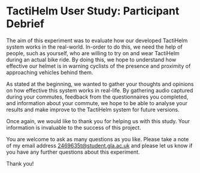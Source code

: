 # TactiHelm User Study: Participant Debrief

The aim of this experiment was to evaluate how our developed TactiHelm system works in the real-world. In-order to do this, we need the help of people, such as yourself, who are willing to try on and wear TactiHelm during an actual bike ride. By doing this, we hope to understand how effective our helmet is in warning cyclists of the presence and proximity of approaching vehicles behind them.

As stated at the beginning, we wanted to gather your thoughts and opinions on how effective this system works in real-life. By gathering audio captured during your commutes, feedback from the questionnaires you completed, and information about your commute, we hope to be able to analyse your results and make improve to the TactiHelm system for future versions.

Once again, we would like to thank you for helping us with this study. Your information is invaluable to the success of this project.

You are welcome to ask as many questions as you like. Please take a note of my email address [2469635t@student.gla.ac.uk](mailto:2469635t@student.gla.ac.uk) and please let us know if you have any further questions about this experiment.

Thank you!
